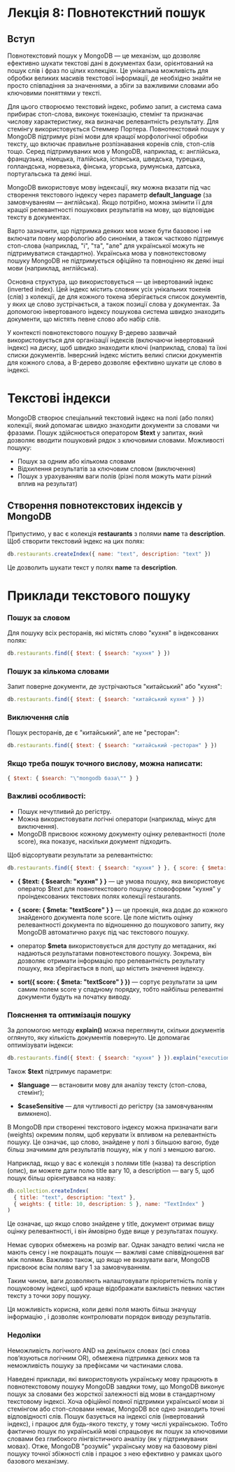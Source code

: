 # Лекція 8: Повнотекстний пошук
## Вступ
Повнотекстовий пошук у MongoDB — це механізм, що дозволяє ефективно шукати текстові дані в документах бази, орієнтований на пошук слів і фраз по цілих колекціях. Це унікальна можливість для обробки великих масивів текстової інформації, де необхідно знайти не просто співпадіння за значеннями, а збіги за важливими словами або ключовими поняттями у тексті.

Для цього створюємо текстовий індекс, робимо запит, а система сама прибирає стоп-слова, виконує токенізацію, стемінг та призначає числову характеристику, яка визначає релевантність результату. Для стемінгу використовується Стеммер Портера.
Повнотекстовий пошук у MongoDB підтримує різні мови для кращої морфологічної обробки тексту, що включає правильне розпізнавання коренів слів, стоп-слів тощо. Серед підтримуваних мов у MongoDB, наприклад, є: англійська, французька, німецька, італійська, іспанська, шведська, турецька, голландська, норвезька, фінська, угорська, румунська, датська, португальська та деякі інші.

MongoDB використовує мову індексації, яку можна вказати під час створення текстового індексу через параметр **default_language** (за замовчуванням — англійська). Якщо потрібно, можна змінити її для кращої релевантності пошукових результатів на мову, що відповідає тексту в документах.

Варто зазначити, що підтримка деяких мов може бути базовою і не включати повну морфологію або синоніми, а також частково підтримує стоп-слова (наприклад, "і", "та", "але" для української можуть не підтримуватися стандартно).
Українська мова у повнотекстовому пошуку MongoDB не підтримується офіційно та повноцінно як деякі інші мови (наприклад, англійська). 

Основна структура, що використовується — це інвертований індекс (inverted index). Цей індекс містить словник усіх унікальних токенів (слів) з колекції, де для кожного токена зберігається список документів, у яких це слово зустрічається, а також позиції слова у документах. За допомогою інвертованого індексу пошукова система швидко знаходить документи, що містять певне слово або набір слів.

У контексті повнотекстового пошуку B-дерево зазвичай використовується для організації індексів (включаючи інвертований індекс) на диску, щоб швидко знаходити ключі (наприклад, слова) та їхні списки документів. Інверсний індекс містить великі списки документів для кожного слова, а B-дерево дозволяє ефективно шукати це слово в індексі.

# Текстові індекси
MongoDB створює спеціальний текстовий індекс на полі (або полях) колекції, який допомагає швидко знаходити документи за словами чи фразами.
Пошук здійснюється оператором **$text** у запитах, який дозволяє вводити пошуковий рядок з ключовими словами.
Можливості пошуку:
* Пошук за одним або кількома словами
* Відхилення результатів за ключовим словом (виключення)
* Пошук з урахуванням ваги полів (різні поля можуть мати різний вплив на результат)

## Створення повнотекстових індексів у MongoDB
Припустимо, у вас є колекція **restaurants** з полями **name** та **description**. Щоб створити текстовий індекс на цих полях:

```javascript
db.restaurants.createIndex({ name: "text", description: "text" })
```

Це дозволить шукати текст у полях **name** та **description**.

# Приклади текстового пошуку

### Пошук за словом
Для пошуку всіх ресторанів, які містять слово "кухня" в індексованих полях:

```javascript
db.restaurants.find({ $text: { $search: "кухня" } })
```

### Пошук за кількома словами
Запит поверне документи, де зустрічаються "китайський" або "кухня":

```javascript
db.restaurants.find({ $text: { $search: "китайський кухня" } })
```

### Виключення слів
Пошук ресторанів, де є "китайський", але не "ресторан":


```javascript
db.restaurants.find({ $text: { $search: "китайський -ресторан" } })
```

### Якщо треба пошук точного вислову, можна написати:

```javascript
{ $text: { $search: "\"mongodb база\"" } }
```

### Важливі особливості:
* Пошук нечутливий до регістру.
* Можна використовувати логічні оператори (наприклад, мінус для виключення).
* MongoDB присвоює кожному документу оцінку релевантності (поле score), яка показує, наскільки документ підходить.

Щоб відсортувати результати за релевантністю:

```javascript
db.restaurants.find({ $text: { $search: "кухня" } }, { score: { $meta: "textScore" } }).sort({ score: { $meta: "textScore" } })
```

* **{ $text: { $search: "кухня" } }** — це умова пошуку, яка використовує оператор $text для повнотекстового пошуку словоформи "кухня" у проіндексованих текстових полях колекції restaurants.

* **{ score: { $meta: "textScore" } }** — це проекція, яка додає до кожного знайденого документа поле score. Це поле містить оцінку релевантності документа по відношенню до пошукового запиту, яку MongoDB автоматично рахує під час текстового пошуку.

* оператор **$meta** використовується для доступу до метаданих, які надаються результатами повнотекстового пошуку. Зокрема, він дозволяє отримати інформацію про релевантність результату пошуку, яка зберігається в полі, що містить значення індексу.

* **sort({ score: { $meta: "textScore" } })** — сортує результати за цим самим полем score у спадному порядку, тобто найбільш релевантні документи будуть на початку виводу.

### Пояснення та оптимізація пошуку
За допомогою методу **explain()** можна переглянути, скільки документів оглянуто, яку кількість документів повернуто. Це допомагає оптимізувати індекси:

```javascript
db.restaurants.find({ $text: { $search: "кухня" } }).explain("executionStats")
```

Також **$text** підтримує параметри:

* **$language** — встановити мову для аналізу тексту (стоп-слова, стемінг);

* **$caseSensitive** — для чутливості до регістру (за замовчуванням вимкнено).


В MongoDB при створенні текстового індексу можна призначати ваги (weights) окремим полям, щоб керувати їх впливом на релевантність пошуку. Це означає, що слово, знайдене у полі з більшою вагою, буде більш значимим для результатів пошуку, ніж у полі з меншою вагою.

Наприклад, якщо у вас є колекція з полями title (назва) та description (опис), ви можете дати полю title вагу 10, а description — вагу 5, щоб пошук більш орієнтувався на назву:

```javascript
db.collection.createIndex(
  { title: "text", description: "text" },
  { weights: { title: 10, description: 5 }, name: "TextIndex" }
)
```

Це означає, що якщо слово знайдене у title, документ отримає вищу оцінку релевантності, і він ймовірно буде вище у результатах пошуку.

Немає суворих обмежень на розмір ваг. Однак занадто великі числа не мають сенсу і не покращать пошук — важливі саме співвідношення ваг між полями.
Важливо також, що якщо не вказувати ваги, MongoDB присвоює всім полям вагу 1 за замовчуванням.

Таким чином, ваги дозволяють налаштовувати пріоритетність полів у пошуковому індексі, щоб краще відображати важливість певних частин тексту з точки зору пошуку.

Ця можливість корисна, коли деякі поля мають більш значущу інформацію , і дозволяє контролювати порядок виводу результатів.

### Недоліки 

Неможливість логічного AND на декількох словах (всі слова пов’язуються логічним OR), обмежена підтримка деяких мов та неможливість пошуку за префіксами чи частинами слова.

Наведені приклади, які використовують українську мову працюють в повнотекстовому пошуку MongoDB завдяки тому, що MongoDB виконує пошук за словами без жорсткої залежності від мови в стандартному текстовому індексі. Хоча офіційної повної підтримки української мови зі стемінгом або стоп-словами немає, MongoDB все одно знаходить точні відповідності слів. Пошук базується на індексі слів (інвертований індекс), і працює для будь-якого тексту, у тому числі українською. Тобто фактично пошук по українській мові спрацьовує як пошук за ключовими словами без глибокого лінгвістичного аналізу (як у підтримуваних мовах). Отже, MongoDB "розуміє" українську мову на базовому рівні пошуку точної збіжності слів і працює з нею ефективно у рамках цього базового механізму.
